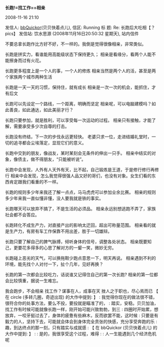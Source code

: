 **长跑!=找工作==相亲**

2008-11-16 21:10

发信人: [bbQuickor](http://bbs.sjtu.edu.cn/bbsqry?userid=bbQuickor)(贝贝快着点儿), 信区: Running
标 题: Re: 长跑后大吃相【？pics】
发信站: 饮水思源 (2008年11月16日20:50:32 星期天), 站内信件

不要总拿长跑作比方好不好，不一样的。我倒是觉得很像相亲，非常类似。

长跑是拼实力，看谁能用高能级状态下保持更久；
相亲是看缘分，看两个人能不能擦身而过有火花。

长跑更多程度上是一个人的事，一个人的修炼
相亲当然是两个人的活，甚至是两个家族两个城市两种生活

长跑是一天一天的习惯，保持住，就有成长
相亲是一次一次的机会，能抓住，才有后文

长跑可以先设定一个路线，一个距离，明确而坚定
相亲呢，可以电脑建模吗？如此善良，如此通达，如此美丽才行？

长跑只要参加，就是胜利，可以享受每一次运动的过程。
相亲只有接触，才能了解，需要承受多少次自尊的打击。

长跑没有终结，下一次的步伐永远更轻快。
老婆只求一位，走进结婚礼堂时，一切的追寻都会尘埃落定，显现它们的意义。

长跑中交到的朋友，像战友，某时某刻会无条件的伸出一只手。
相亲中结实的对象，像债主，做不得朋友，“只能被听说”。

长跑中会发现，人外有人天外有天，比不起，自己锻炼是王道，于是修行修行再修行
相亲中会发现，怎么我觉得很强人品又好的哥们，也没有对象。女生们看的东西肯定跟我们看重的不一样。

长跑的规则多少年来我还了解一点点，马马虎虎可以参加业余比赛。
相亲的规则多少年来我一直似懂非懂，没人要我就是铁的事实。

长跑哪天可以放弃不搞了，不是生活的必须品。
相亲永远别想逃跑不弄了，家族社会都不会答应。

长跑转化不成生产力，对直接产出的影响太迂回，超出可称量范围。
相亲看的就是生产力，有房有车工作保靠不用出差，胜于一切雄辩。

长跑只要了解自己的脾气脉搏，倾听身体的信号，调整各处状态。
相亲既要知己，更要花多得多的心思了解对方的一颦一笑，微妙无穷。

长跑碰上恶劣的天气，可以换拖鞋少跑点意思一下，明天再说。
相亲遇到不利的环境，能先找个人对付一下，扯个几年，见好再换？

长跑的第一次都会比较吃力，话说谁又记得住自己的第一次长跑?
相亲的第一位都会比较慎重，据说一生难忘。

我会跑步，不会相亲
找工作？谋事在人，成事在天
挫人之于职也，尽心焉而已
【 在 circle (多转几圈，奇迹出现) 的大作中提到: 】
: 我觉得你现在的做法很不错，很符合你的处事方法，要么不投，要投就是瞄准了的，
: 踏实，安稳。贝贝加油，找工作有时候可能就像长跑一样，刚开始可能兴致勃勃，到三
: 四圈时开始累，想放弃，一咬牙挺过去了，身体的疲惫有些麻木，反而欲罢不能，这时候
: 只要是有毅力的人，坚持下去，可能就会体会到身体完全贲张的快感，充分享受奔跑的乐
: 趣，到达终点的那一刻，只有踏实与成就感
: 【 在 bbQuickor (贝贝快着点儿) 的大作中提到: 】
: : 是的，我很享受这个过程，难得
: : 人一生能遇到几个经济危机呢